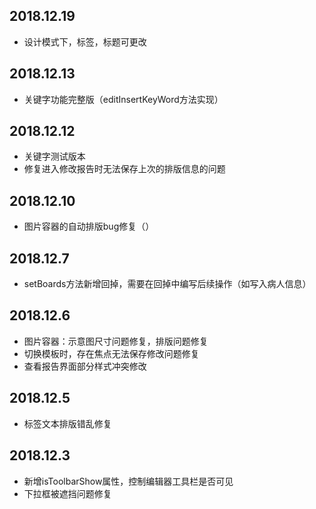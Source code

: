 ## 2018.12.19
* 设计模式下，标签，标题可更改

## 2018.12.13
* 关键字功能完整版（editInsertKeyWord方法实现）

## 2018.12.12
* 关键字测试版本
* 修复进入修改报告时无法保存上次的排版信息的问题

## 2018.12.10
* 图片容器的自动排版bug修复（）

## 2018.12.7
* setBoards方法新增回掉，需要在回掉中编写后续操作（如写入病人信息）

## 2018.12.6
* 图片容器：示意图尺寸问题修复，排版问题修复
* 切换模板时，存在焦点无法保存修改问题修复
* 查看报告界面部分样式冲突修改

## 2018.12.5
* 标签文本排版错乱修复

## 2018.12.3
* 新增isToolbarShow属性，控制编辑器工具栏是否可见
* 下拉框被遮挡问题修复
